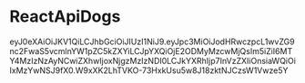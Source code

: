 # ReactApiDogs

eyJ0eXAiOiJKV1QiLCJhbGciOiJIUzI1NiJ9.eyJpc3MiOiJodHRwczpcL1wvZG9nc2FwaS5vcmlnYW1pZC5kZXYiLCJpYXQiOjE2ODMyMzcwMjQsIm5iZiI6MTY4MzIzNzAyNCwiZXhwIjoxNjgzMzIzNDI0LCJkYXRhIjp7InVzZXIiOnsiaWQiOiIxMzYwNSJ9fX0.W9xXK2LhTVKO-73HxkUsu5w8J18zktNJCzsW1Vwze5Y